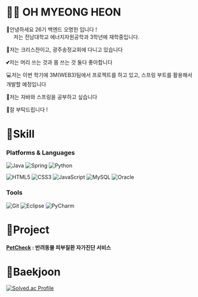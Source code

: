 # 👨‍💻 OH MYEONG HEON 

:wave:안녕하세요 26기 백엔드 오명헌 입니다 !<br>
&nbsp;&nbsp;&nbsp;&nbsp;&nbsp;저는 전남대학교 에너지자원공학과 3학년에 재학중입니다.

:pray:저는 크리스찬이고, 광주송정교회에 다니고 있습니다

:two_hearts:저는 머리 쓰는 것과 몸 쓰는 것 둘다 좋아합니다

:computer:저는 이번 학기에 3M(WEB3)팀에서 프로젝트를 하고 있고, 스프링 부트를 활용해서 개발할 예정입니다

:ledger:저는 자바와 스프링을 공부하고 싶습니다

:bow:잘 부탁드립니다 !

# 💫Skill
### Platforms & Languages
![Java](https://img.shields.io/badge/java-%23ED8B00.svg?style=for-the-badge&logo=openjdk&logoColor=white)
![Spring](https://img.shields.io/badge/spring-%236DB33F.svg?style=for-the-badge&logo=spring&logoColor=white)
![Python](https://img.shields.io/badge/python-3670A0?style=for-the-badge&logo=python&logoColor=ffdd54)

![HTML5](https://img.shields.io/badge/html5-%23E34F26.svg?style=for-the-badge&logo=html5&logoColor=white)
![CSS3](https://img.shields.io/badge/css3-%231572B6.svg?style=for-the-badge&logo=css3&logoColor=white)
![JavaScript](https://img.shields.io/badge/javascript-%23323330.svg?style=for-the-badge&logo=javascript&logoColor=%23F7DF1E)
![MySQL](https://img.shields.io/badge/mysql-%2300f.svg?style=for-the-badge&logo=mysql&logoColor=white)
![Oracle](https://img.shields.io/badge/Oracle-F80000?style=for-the-badge&logo=oracle&logoColor=white)

### Tools
![Git](https://img.shields.io/badge/Git-F05032.svg?&style=for-the-badge&logo=Git&logoColor=white)
![Eclipse](https://img.shields.io/badge/Eclipse-FE7A16.svg?style=for-the-badge&logo=Eclipse&logoColor=white)
![PyCharm](https://img.shields.io/badge/pycharm-143?style=for-the-badge&logo=pycharm&logoColor=black&color=black&labelColor=green)

# 📁Project
#### [PetCheck](https://github.com/jsh0508/PetCheck#readme) : 반려동물 피부질환 자가진단 서비스

# 💎Baekjoon
[![Solved.ac Profile](http://mazassumnida.wtf/api/v2/generate_badge?boj=axm0219)](https://solved.ac/axm0219/)

